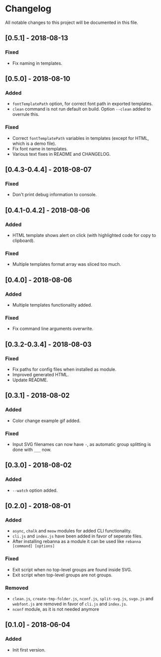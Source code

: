 # Changelog
All notable changes to this project will be documented in this file.

## [0.5.1] - 2018-08-13
### Fixed
- Fix naming in templates.

## [0.5.0] - 2018-08-10
### Added
- `fontTemplatePath` option, for correct font path in exported templates.
- `clean` command is not run default on build. Option `--clean` added to overrule this.

### Fixed
- Correct `fontTemplatePath` variables in templates (except for HTML, which is a demo file).
- Fix font name in templates.
- Various text fixes in README and CHANGELOG.

## [0.4.3-0.4.4] - 2018-08-07
### Fixed
- Don't print debug information to console.

## [0.4.1-0.4.2] - 2018-08-06
### Added
- HTML template shows alert on click (with highlighted code for copy to clipboard).

### Fixed
- Multiple templates format array was sliced too much.

## [0.4.0] - 2018-08-06
### Added
- Multiple templates functionality added.

### Fixed
- Fix command line arguments overwrite.

## [0.3.2-0.3.4] - 2018-08-03
### Fixed
- Fix paths for config files when installed as module.
- Improved generated HTML.
- Update README.

## [0.3.1] - 2018-08-02
### Added
- Color change example gif added.

### Fixed
- Input SVG filenames can now have `-`, as automatic group splitting is done with `___` now.

## [0.3.0] - 2018-08-02
### Added
- `--watch` option added.

## [0.2.0] - 2018-08-01
### Added
- `async`, `chalk` and `meow` modules for added CLI functionality.
- `cli.js` and `index.js` have been added in favor of seperate files.
- After installing rebanna as a module it can be used like `rebanna [command] [options]`

### Fixed
- Exit script when no top-level groups are found inside SVG.
- Exit script when top-level groups are not groups.

### Removed
- `clean.js`, `create-tmp-folder.js`, `nconf.js`, `split-svg.js`, `svgo.js` and `webfont.js` are removed in favor of `cli.js` and `index.js`.
- `nconf` module, as it is not needed anymore

## [0.1.0] - 2018-06-04
### Added
- Init first version.
